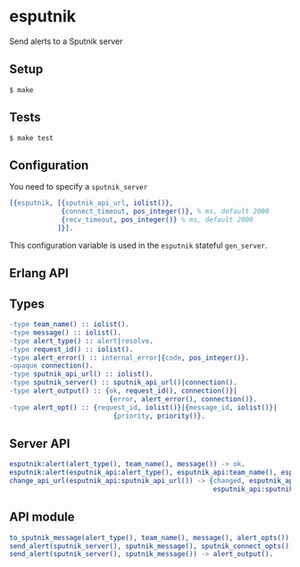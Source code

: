 # esputnik

Send alerts to a Sputnik server

## Setup

```
$ make
```

## Tests

```
$ make test
```

## Configuration

You need to specify a `sputnik_server`

``` erlang
[{esputnik, [{sputnik_api_url, iolist()},
             {connect_timeout, pos_integer()}, % ms, default 2000
             {recv_timeout, pos_integer()} % ms, default 2000
            ]}].
```

This configuration variable is used in the `esputnik` stateful `gen_server`.

## Erlang API

## Types

``` erlang
-type team_name() :: iolist().
-type message() :: iolist().
-type alert_type() :: alert|resolve.
-type request_id() :: iolist().
-type alert_error() :: internal_error|{code, pos_integer()}.
-opaque connection().
-type sputnik_api_url() :: iolist().
-type sputnik_server() :: sputnik_api_url()|connection().
-type alert_output() :: {ok, request_id(), connection()}|
                         {error, alert_error(), connection()}.
-type alert_opt() :: {request_id, iolist()}|{message_id, iolist()}|
                          {priority, priority()}.
```

## Server API

``` erlang
esputnik:alert(alert_type(), team_name(), message()) -> ok.
esputnik:alert(esputnik_api:alert_type(), esputnik_api:team_name(), esputnik_api:message(), esputnik_api:alert_opts()) -> ok.
change_api_url(esputnik_api:sputnik_api_url()) -> {changed, esputnik_api:sputnik_api_url(),
                                                   esputnik_api:sputnik_api_url()}.
```

## API module

``` erlang
to_sputnik_message(alert_type(), team_name(), message(), alert_opts()) -> {ok, sputnik_message()}.
send_alert(sputnik_server(), sputnik_message(), sputnik_connect_opts()) -> alert_output().
send_alert(sputnik_server(), sputnik_message()) -> alert_output().
```
